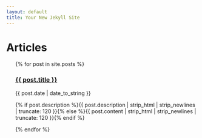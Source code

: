 ```yaml
---
layout: default
title: Your New Jekyll Site
---
```


<div id="articles">
  <h1>Articles</h1>
  <ul class="posts noList">
    {% for post in site.posts %}
      	<h3><a href="{{ post.url }}">{{ post.title }}</a></h3>
      	<span class="date">{{ post.date | date_to_string }}</span>
      	<p class="description">{% if post.description %}{{ post.description  | strip_html | strip_newlines | truncate: 120 }}{% else %}{{ post.content | strip_html | strip_newlines | truncate: 120 }}{% endif %}</p>
    {% endfor %}
  </ul>
</div>
